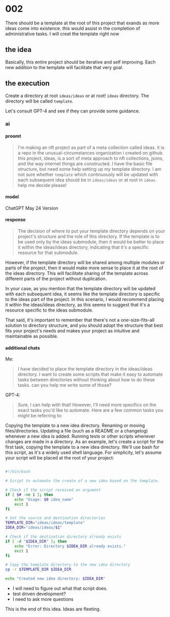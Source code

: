 # 002

There should be a template at the root of this project that exands as more ideas come into existence. this would assist in the completion of administrative tasks. I will creat the template right now

## the idea

Basically, this entire project should be iterative and self improving. Each new addition to the template will facilitate that very goal.

## the execution

Create a directory at root `ideas/ideas` or at root! `ideas` directory. The directory will be called `template`.

Let's consult GPT-4 and see if they can provide some guidance.

### ai

#### proomt

>I'm making an nft project as part of a meta collection called ideas. it is a repo in the unusual-circumstances organization i created on github. this project, ideas, is a sort of meta approach to nft collections, jsons, and the way internet things are constructed. I have the basic file structure, but need some help setting up my template directory. I am not sure whether `template` which continuously will be updated with each subsequent idea should be in `ideas/ideas` or at root in `ideas`. help me decide please!

#### model

ChatGPT May 24 Version

#### response

>The decision of where to put your template directory depends on your project's structure and the role of this directory. If the template is to be used only by the ideas submodule, then it would be better to place it within the ideas/ideas directory, indicating that it's a specific resource for that submodule.

However, if the template directory will be shared among multiple modules or parts of the project, then it would make more sense to place it at the root of the ideas directory. This will facilitate sharing of the template across different parts of the project without duplication.

In your case, as you mention that the template directory will be updated with each subsequent idea, it seems like the template directory is specific to the ideas part of the project. In this scenario, I would recommend placing it within the ideas/ideas directory, as this seems to suggest that it's a resource specific to the ideas submodule.

That said, it's important to remember that there's not a one-size-fits-all solution to directory structure, and you should adopt the structure that best fits your project's needs and makes your project as intuitive and maintainable as possible.

#### additional chats

Me:

> I have decided to place the template directory in the ideas/ideas directory. I want to create some scripts that make it easy to automate tasks between directories without thinking about how to do these tasks. can you help me write some of those?

GPT-4:

> Sure, I can help with that! However, I'll need more specifics on the exact tasks you'd like to automate. Here are a few common tasks you might be referring to:

Copying the template to a new idea directory.
Renaming or moving files/directories.
Updating a file (such as a README or a changelog) whenever a new idea is added.
Running tests or other scripts whenever changes are made in a directory.
As an example, let's create a script for the first task, copying the template to a new idea directory. We'll use bash for this script, as it's a widely used shell language. For simplicity, let's assume your script will be placed at the root of your project:

``` bash

#!/bin/bash

# Script to automate the create of a new idea based on the template.

# Check if the script received an argument
if [ $# -ne 1 ]; then
    echo "Usage: $0 idea_name"
    exit 1
fi

# Set the source and destination directories
TEMPLATE_DIR="ideas/ideas/template"
IDEA_DIR="ideas/ideas/$1"

# Check if the destination directory already exists
if [ -d "$IDEA_DIR" ]; then
    echo "Error: Directory $IDEA_DIR already exists."
    exit 1
fi

# Copy the template directory to the new idea directory
cp -r $TEMPLATE_DIR $IDEA_DIR

echo "Created new idea directory: $IDEA_DIR"

```

- I will need to figure out what that script does.
- test driven development?
- I need to ask more questions

This is the end of this idea. Ideas are fleeting.